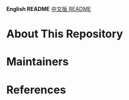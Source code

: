 **English README**
[中文版 README](./README_CHN.md)
# About This Repository

# Maintainers

# References